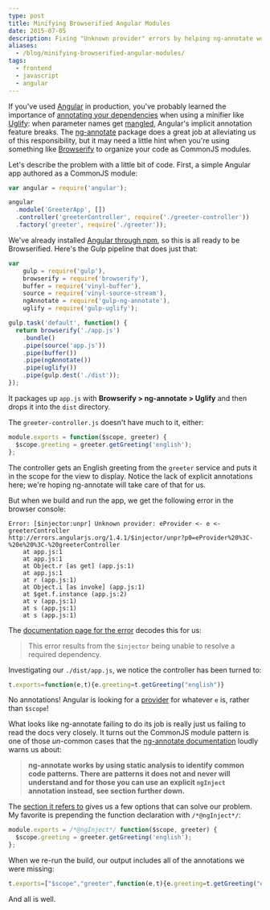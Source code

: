 ```yaml
---
type: post
title: Minifying Browserified Angular Modules
date: 2015-07-05
description: Fixing "Unknown provider" errors by helping ng-annotate work with Browserify-ready CommonJS modules.
aliases:
  - /blog/minifying-browserified-angular-modules/
tags:
  - frontend
  - javascript
  - angular
---
```


If you've used [Angular](https://angularjs.org/) in production, you've probably learned the importance of [annotating your dependencies](https://docs.angularjs.org/guide/di#dependency-annotation) when using a minifier like [Uglify](https://github.com/mishoo/UglifyJS2): when parameter names get [mangled](http://lisperator.net/uglifyjs/mangle), Angular's implicit annotation feature breaks. The [ng-annotate](https://www.npmjs.com/package/ng-annotate) package does a great job at alleviating us of this responsibility, but it may need a little hint when you're using something like [Browserify](http://browserify.org/) to organize your code as CommonJS modules.

Let's describe the problem with a little bit of code. First, a simple Angular app authored as a CommonJS module:

```js
var angular = require('angular');

angular
  .module('GreeterApp', [])
  .controller('greeterController', require('./greeter-controller'))
  .factory('greeter', require('./greeter'));
```

We've already installed [Angular through npm](https://www.npmjs.com/package/angular), so this is all ready to be Browserified. Here's the Gulp pipeline that does just that:

```js
var
	gulp = require('gulp'),
	browserify = require('browserify'),
	buffer = require('vinyl-buffer'),
	source = require('vinyl-source-stream'),
	ngAnnotate = require('gulp-ng-annotate'),
	uglify = require('gulp-uglify');

gulp.task('default', function() {
  return browserify('./app.js')
    .bundle()
    .pipe(source('app.js'))
    .pipe(buffer())
    .pipe(ngAnnotate())
    .pipe(uglify())
    .pipe(gulp.dest('./dist'));
});
```

It packages up `app.js` with **Browserify > ng-annotate > Uglify** and then drops it into the `dist` directory.

The `greeter-controller.js` doesn't have much to it, either:

```js
module.exports = function($scope, greeter) {
  $scope.greeting = greeter.getGreeting('english');
};
```

The controller gets an English greeting from the `greeter` service and puts it in the scope for the view to display. Notice the lack of explicit annotations here; we're hoping ng-annotate will take care of that for us.

But when we build and run the app, we get the following error in the browser console:

```
Error: [$injector:unpr] Unknown provider: eProvider <- e <- greeterController
http://errors.angularjs.org/1.4.1/$injector/unpr?p0=eProvider%20%3C-%20e%20%3C-%20greeterController
    at app.js:1
    at app.js:1
    at Object.r [as get] (app.js:1)
    at app.js:1
    at r (app.js:1)
    at Object.i [as invoke] (app.js:1)
    at $get.f.instance (app.js:2)
    at v (app.js:1)
    at s (app.js:1)
    at s (app.js:1)
```

The [documentation page for the error](https://docs.angularjs.org/error/$injector/unpr) decodes this for us:

> This error results from the `$injector` being unable to resolve a required dependency.

Investigating our `./dist/app.js`, we notice the controller has been turned to:

```js
t.exports=function(e,t){e.greeting=t.getGreeting("english")}
```

No annotations! Angular is looking for a [provider](https://docs.angularjs.org/guide/providers) for whatever `e` is, rather than `$scope`!

What looks like ng-annotate failing to do its job is really just us failing to read the docs very closely. It turns out the CommonJS module pattern is one of those *un*-common cases that the [ng-annotate documentation](https://github.com/olov/ng-annotate/blob/v1.0.1/README.md) loudly warns us about:

> **ng-annotate works by using static analysis to identify common code patterns. There are patterns it does not and never will understand and for those you can use an explicit `ngInject` annotation instead, see section further down.**

The [section it refers to](https://github.com/olov/ng-annotate/blob/v1.0.1/README.md#explicit-annotations-with-nginject) gives us a few options that can solve our problem. My favorite is prepending the function declaration with `/*@ngInject*/`:

```js
module.exports = /*@ngInject*/ function($scope, greeter) {
  $scope.greeting = greeter.getGreeting('english');
};
```

When we re-run the build, our output includes all of the annotations we were missing:

```js
t.exports=["$scope","greeter",function(e,t){e.greeting=t.getGreeting("english")}]
```

And all is well.
